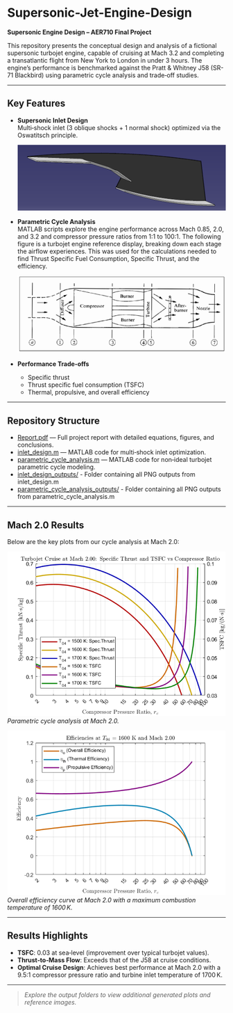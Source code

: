 # Supersonic-Jet-Engine-Design

**Supersonic Engine Design – AER710 Final Project**

This repository presents the conceptual design and analysis of a fictional supersonic turbojet engine, capable of cruising at Mach 3.2 and completing a transatlantic flight from New York to London in under 3 hours. The engine’s performance is benchmarked against the Pratt & Whitney J58 (SR-71 Blackbird) using parametric cycle analysis and trade‑off studies.

---

## Key Features

- **Supersonic Inlet Design**  
  Multi‑shock inlet (3 oblique shocks + 1 normal shock) optimized via the Oswatitsch principle.
  
  ![inlet_ref](inlet_design_outputs/Supersonic_Inlet_rendition_V2.png)

- **Parametric Cycle Analysis**  
  MATLAB scripts explore the engine performance across Mach 0.85, 2.0, and 3.2 and compressor pressure ratios from 1:1 to 100:1. The following figure is a turbojet engine reference display, breaking down each stage the     airflow experiences. This was used for the calculations needed to find Thrust Specific Fuel Consumption, Specific Thrust, and the efficiency.
  
  ![engine_ref](parametric_cycle_analysis_outputs/eng_ref.png)

- **Performance Trade‑offs**  
  - Specific thrust  
  - Thrust specific fuel consumption (TSFC)  
  - Thermal, propulsive, and overall efficiency

---

## Repository Structure

- [Report.pdf](./Report.pdf) — Full project report with detailed equations, figures, and conclusions.  
- [inlet_design.m](./inlet_design.m) — MATLAB code for multi‑shock inlet optimization.  
- [parametric_cycle_analysis.m](./parametric_cycle_analysis.m) — MATLAB code for non‑ideal turbojet parametric cycle modeling.  
- [inlet_design_outputs/](./inlet_design_outputs/) - Folder containing all PNG outputs from inlet_design.m
- [parametric_cycle_analysis_outputs/](./parametric_cycle_analysis_outputs/) - Folder containing all PNG outputs from parametric_cycle_analysis.m

---

## Mach 2.0 Results

Below are the key plots from our cycle analysis at Mach 2.0:

![Parametric Cycle Analysis at Mach 2.0](parametric_cycle_analysis_outputs/pca_m2.png)  
*Parametric cycle analysis at Mach 2.0.*

![Efficiency at Mach 2.0, Tt4 = 1600 K](parametric_cycle_analysis_outputs/eff_m2_1600k.png)  
*Overall efficiency curve at Mach 2.0 with a maximum combustion temperature of 1600 K.*

---

## Results Highlights

- **TSFC**: 0.03 at sea‑level (improvement over typical turbojet values).  
- **Thrust‑to‑Mass Flow**: Exceeds that of the J58 at cruise conditions.  
- **Optimal Cruise Design**: Achieves best performance at Mach 2.0 with a 9.5:1 compressor pressure ratio and turbine inlet temperature of 1700 K.

---

> _Explore the output folders to view additional generated plots and reference images._
